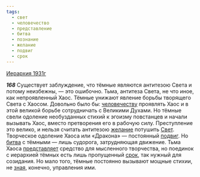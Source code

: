```yaml
---
tags:
  - свет
  - человечество
  - представление
  - битва
  - познание
  - желание
  - подвиг
  - срок
---
```


[Иерархия 1931г](/agni/1931)

___168___
Существует заблуждение, что тёмные являются антитезою Света и потому неизбежны, — это ошибочно. Тьма, антитеза Света, не что иное, как непроявленный Хаос. Тёмные унижают явление борьбы творящего Света с Хаосом. Довольно было бы: [человечеству](/tag/#человечество) проявлять Хаос и в этой великой борьбе сотрудничать с Великими Духами. Но тёмные свели одоление необузданных стихий к эгоизму повстанцев и начали вызывать Хаос, вместо претворения его в рабочую силу. Преступление это велико, и нельзя считать антитезою [желание](/tag/#желание) потушить [Свет](/tag/#свет). Творческое одоление Хаоса или «Дракона» — постоянный [подвиг](/tag/#подвиг). Но [битва](/tag/#битва) с тёмными — лишь судорога, затрудняющая движение. Тьма Хаоса [представляет](/tag/#представление) средство для мысленного творчества, но поединок с иерархией тёмных есть лишь пропущенный [срок](/tag/#срок), так нужный для созидания. Но мало того, тёмные постоянно вызывают мощные стихии, не [зная](/tag/#познание), конечно, управления ими.   

